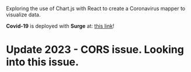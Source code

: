 Exploring the use of Chart.js with React to create a Coronavirus mapper to visualize data.

**Covid-19** is deployed with **Surge** at: [this link](http://average-visitor.surge.sh/)!

# Update 2023 - CORS issue. Looking into this issue.
